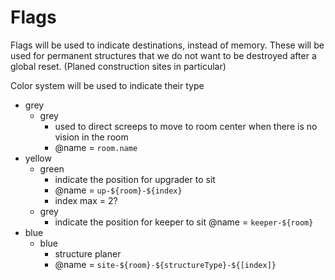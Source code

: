 # Flags

Flags will be used to indicate destinations, instead of memory. These will be used for permanent structures that we do not want to be destroyed after a global reset. (Planed construction sites in particular)

Color system will be used to indicate their type

 - grey
   - grey
     - used to direct screeps to move to room center when there is no vision in the room
     - @name = ```room.name```
 - yellow
   - green
     - indicate the position for upgrader to sit
     - @name = ```up-${room}-${index}```
     - index max = 2?
   - grey
     - indicate the position for keeper to sit
       @name = ```keeper-${room}```
 - blue
   - blue
     - structure planer
     - @name = ```site-${room}-${structureType}-${[index]}```

